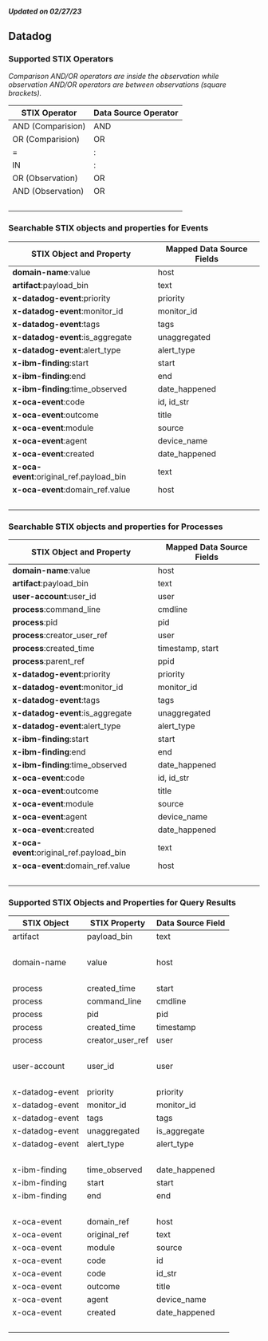 ##### Updated on 02/27/23
## Datadog
### Supported STIX Operators
*Comparison AND/OR operators are inside the observation while observation AND/OR operators are between observations (square brackets).*

| STIX Operator | Data Source Operator |
|--|--|
| AND (Comparision) | AND |
| OR (Comparision) | OR |
| = | : |
| IN | : |
| OR (Observation) | OR |
| AND (Observation) | OR |
| <br> | |
### Searchable STIX objects and properties for Events
| STIX Object and Property | Mapped Data Source Fields |
|--|--|
| **domain-name**:value | host |
| **artifact**:payload_bin | text |
| **x-datadog-event**:priority | priority |
| **x-datadog-event**:monitor_id | monitor_id |
| **x-datadog-event**:tags | tags |
| **x-datadog-event**:is_aggregate | unaggregated |
| **x-datadog-event**:alert_type | alert_type |
| **x-ibm-finding**:start | start |
| **x-ibm-finding**:end | end |
| **x-ibm-finding**:time_observed | date_happened |
| **x-oca-event**:code | id, id_str |
| **x-oca-event**:outcome | title |
| **x-oca-event**:module | source |
| **x-oca-event**:agent | device_name |
| **x-oca-event**:created | date_happened |
| **x-oca-event**:original_ref.payload_bin | text |
| **x-oca-event**:domain_ref.value | host |
| <br> | |
### Searchable STIX objects and properties for Processes
| STIX Object and Property | Mapped Data Source Fields |
|--|--|
| **domain-name**:value | host |
| **artifact**:payload_bin | text |
| **user-account**:user_id | user |
| **process**:command_line | cmdline |
| **process**:pid | pid |
| **process**:creator_user_ref | user |
| **process**:created_time | timestamp, start |
| **process**:parent_ref | ppid |
| **x-datadog-event**:priority | priority |
| **x-datadog-event**:monitor_id | monitor_id |
| **x-datadog-event**:tags | tags |
| **x-datadog-event**:is_aggregate | unaggregated |
| **x-datadog-event**:alert_type | alert_type |
| **x-ibm-finding**:start | start |
| **x-ibm-finding**:end | end |
| **x-ibm-finding**:time_observed | date_happened |
| **x-oca-event**:code | id, id_str |
| **x-oca-event**:outcome | title |
| **x-oca-event**:module | source |
| **x-oca-event**:agent | device_name |
| **x-oca-event**:created | date_happened |
| **x-oca-event**:original_ref.payload_bin | text |
| **x-oca-event**:domain_ref.value | host |
| <br> | |
### Supported STIX Objects and Properties for Query Results
| STIX Object | STIX Property | Data Source Field |
|--|--|--|
| artifact | payload_bin | text |
| <br> | | |
| domain-name | value | host |
| <br> | | |
| process | created_time | start |
| process | command_line | cmdline |
| process | pid | pid |
| process | created_time | timestamp |
| process | creator_user_ref | user |
| <br> | | |
| user-account | user_id | user |
| <br> | | |
| x-datadog-event | priority | priority |
| x-datadog-event | monitor_id | monitor_id |
| x-datadog-event | tags | tags |
| x-datadog-event | unaggregated | is_aggregate |
| x-datadog-event | alert_type | alert_type |
| <br> | | |
| x-ibm-finding | time_observed | date_happened |
| x-ibm-finding | start | start |
| x-ibm-finding | end | end |
| <br> | | |
| x-oca-event | domain_ref | host |
| x-oca-event | original_ref | text |
| x-oca-event | module | source |
| x-oca-event | code | id |
| x-oca-event | code | id_str |
| x-oca-event | outcome | title |
| x-oca-event | agent | device_name |
| x-oca-event | created | date_happened |
| <br> | | |
